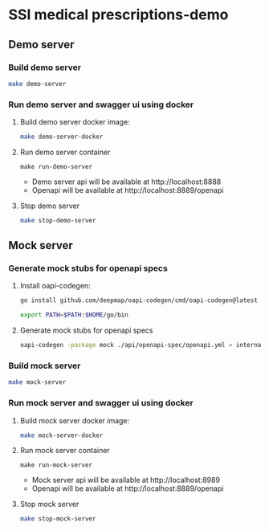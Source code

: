 # SSI medical prescriptions-demo

## Demo server

### Build demo server
```bash
make demo-server
```

### Run demo server and swagger ui using docker
1. Build demo server docker image:
    ```bash
    make demo-server-docker
    ```
2. Run demo server container
    ```
    make run-demo-server
    ```
    - Demo server api will be available at http://localhost:8888
    - Openapi will be available at http://localhost:8889/openapi

3. Stop demo server
    ```bash
    make stop-demo-server
    ```

## Mock server

### Generate mock stubs for openapi specs
1. Install oapi-codegen:
    ```bash
    go install github.com/deepmap/oapi-codegen/cmd/oapi-codegen@latest
    ```
    ```bash
    export PATH=$PATH:$HOME/go/bin
    ```
2. Generate mock stubs for openapi specs
    ```bash
    oapi-codegen -package mock ./api/openapi-spec/openapi.yml > internal/controller/mock/ssimp_mock.gen.go
    ```
### Build mock server
```bash
make mock-server
```

### Run mock server and swagger ui using docker
1. Build mock server docker image:
    ```bash
    make mock-server-docker
    ```
2. Run mock server container
    ```
    make run-mock-server
    ```
    - Mock server api will be available at http://localhost:8989
    - Openapi will be available at http://localhost:8889/openapi

3. Stop mock server
    ```bash
    make stop-mock-server
    ```
